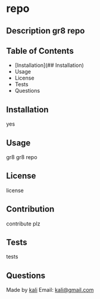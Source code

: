 # repo 
  ## Description gr8 repo
## Table of Contents
* [Installation](## Installation)
* Usage
* License
* Tests
* Questions

## Installation
yes

## Usage
gr8 gr8 repo

## License
license

## Contribution
contribute plz

## Tests
tests

## Questions

Made by [kali](https://github.com/kali)
Email: kali@gmail.com
  
  
  